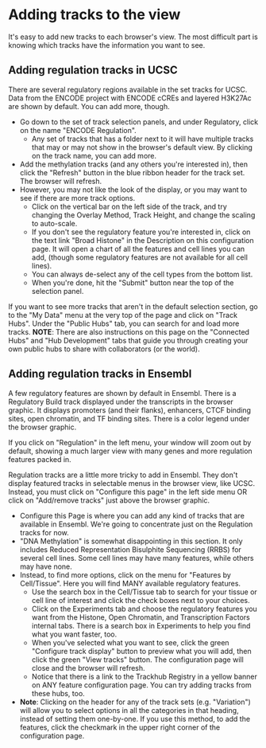 # Adding tracks to the view  
It's easy to add new tracks to each browser's view. The most difficult part is knowing which tracks have the information you want to see.  
  
## Adding regulation tracks in UCSC  
There are several regulatory regions available in the set tracks for UCSC. Data from the ENCODE project with ENCODE cCREs and layered H3K27Ac are shown by default. You can add more, though.  
* Go down to the set of track selection panels, and under Regulatory, click on the name "ENCODE Regulation".  
  * Any set of tracks that has a folder next to it will have multiple tracks that may or may not show in the browser's default view. By clicking on the track name, you can add more.  
* Add the methylation tracks (and any others you're interested in), then click the "Refresh" button in the blue ribbon header for the track set.  The browser will refresh.
* However, you may not like the look of the display, or you may want to see if there are more track options.  
  * Click on the vertical bar on the left side of the track, and try changing the Overlay Method, Track Height, and change the scaling to auto-scale.  
  * If you don't see the regulatory feature you're interested in, click on the text link "Broad Histone" in the Description on this configuration page. It will open a chart of all the features and cell lines you can add, (though some regulatory features are not available for all cell lines).
  * You can always de-select any of the cell types from the bottom list.  
  * When you're done, hit the "Submit" button near the top of the selection panel.  

If you want to see more tracks that aren't in the default selection section, go to the "My Data" menu at the very top of the page and click on "Track Hubs". Under the "Public Hubs" tab, you can search for and load more tracks. **NOTE**: There are also instructions on this page on the "Connected Hubs" and "Hub Development" tabs that guide you through creating your own public hubs to share with collaborators (or the world). 


## Adding regulation tracks in Ensembl  
A few regulatory features are shown by default in Ensembl. There is a Regulatory Build track displayed under the transcripts in the browser graphic. It displays promoters (and their flanks), enhancers, CTCF binding sites, open chromatin, and TF binding sites. There is a color legend under the browser graphic.  

If you click on "Regulation" in the left menu, your window will zoom out by default, showing a much larger view with many genes and more regulation features packed in.  

Regulation tracks are a little more tricky to add in Ensembl. They don't display featured tracks in selectable menus in the browser view, like UCSC. Instead, you must click on "Configure this page" in the left side menu OR click on "Add/remove tracks" just above the browser graphic.  
* Configure this Page is where you can add any kind of tracks that are available in Ensembl. We're going to concentrate just on the Regulation tracks for now.  
* "DNA Methylation" is somewhat disappointing in this section. It only includes Reduced Representation Bisulphite Sequencing (RRBS) for several cell lines. Some cell lines may have many features, while others may have none. 
* Instead, to find more options, click on the menu for "Features by Cell/Tissue". Here you will find MANY available regulatory features.  
  * Use the search box in the Cell/Tissue tab to search for your tissue or cell line of interest and click the check boxes next to your choices.  
  * Click on the Experiments tab and choose the regulatory features you want from the Histone, Open Chromatin, and Transcription Factors internal tabs. There is a search box in Experiments to help you find what you want faster, too.  
  * When you've selected what you want to see, click the green "Configure track display" button to preview what you will add, then click the green "View tracks" button. The configuration page will close and the browser will refresh.
  * Notice that there is a link to the Trackhub Registry in a yellow banner on ANY feature configuration page. You can try adding tracks from these hubs, too.
 * **Note**: Clicking on the header for any of the track sets (e.g. "Variation") will allow you to select options in all the categories in that heading, instead of setting them one-by-one. If you use this method, to add the features, click the checkmark in the upper right corner of the configuration page. 
